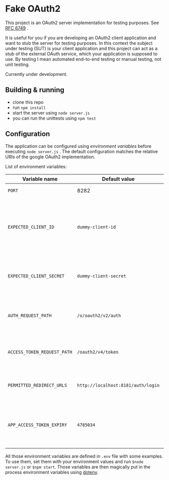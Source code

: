 # Fake OAuth2

This project is an OAuth2 server implementation for testing purposes. See [RFC 6749](https://tools.ietf.org/html/rfc6749) .  

It is useful for you if you are developing an OAuth2 client application and want to stub the server for testing purposes.
In this context the subject under testing (SUT) is your client application and this project can act as a stub of the external OAuth service,
which your application is supposed to use. By testing I mean automated end-to-end testing or manual testing, not unit testing.

Currently under development.

## Building & running

 - clone this repo
 - run `npm install`
 - start the server using `node server.js`
 - you can run the unittests using `npm test`

## Configuration

The application can be configured using *environment variables* before executing `node server.js` . The default configuration matches the relative URIs of the google OAuth2 implementation.

List of environment variables:

|Variable name|Default value|Description|
|--------------|------------|----------|
|`PORT`|8282|The port the server listens on|
|`EXPECTED_CLIENT_ID`|`dummy-client-id`|The [client identifier](https://tools.ietf.org/html/rfc6749#section-2.2) which your SUT should send to the OAuth2 server in authentication requests and access token requests.|
|`EXPECTED_CLIENT_SECRET`|`dummy-client-secret`|The [client secret](https://tools.ietf.org/html/rfc6749#section-2.3.1) which your SUT should send to the OAuth2 server in access token requests.|
|`AUTH_REQUEST_PATH`|`/o/oauth2/v2/auth`|The HTTP path of the OAuth2 [authorization endpoint](https://tools.ietf.org/html/rfc6749#section-3.1) which the fake server listens on|
|`ACCESS_TOKEN_REQUEST_PATH`|`/oauth2/v4/token`|The HTTP path of the [access token request](https://tools.ietf.org/html/rfc6749#section-4.1.3) which the fake server listens on|
|`PERMITTED_REDIRECT_URLS`|`http://localhost:8181/auth/login`|comma-separated list of permitted [redirection endpoints](https://tools.ietf.org/html/rfc6749#section-3.1.2)|
|`APP_ACCESS_TOKEN_EXPIRY`|`4785034`|expiration time of an app access token using client_credentials as grant_type [access token expiration](https://tools.ietf.org/html/rfc6750#section-4)|

All those environment variables are defined in `.env` file with some examples. To use them, set them with your environment values and run `$node server.js` or `$npm start`. Those variables are then magically put in the process environment variables using [dotenv](https://www.npmjs.com/package/dotenv).
